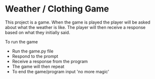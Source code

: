 # Weather / Clothing Game
This project is a game. When the game is played the player will be 
asked about what the weather is like. The player will then 
receive a response based on what they initially said.

To run the game
- Run the game.py file
- Respond to the prompt
- Receive a response from the program
- The game will then repeat
- To end the game/program input 'no more magic' 